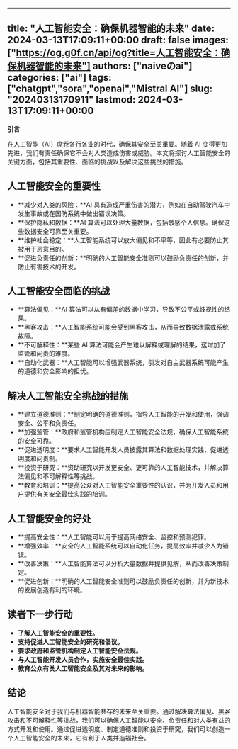 
---
title: "人工智能安全：确保机器智能的未来"
date: 2024-03-13T17:09:11+00:00
draft: false
images: ["https://og.g0f.cn/api/og?title=人工智能安全：确保机器智能的未来"]
authors: ["naiveのai"]
categories: ["ai"]
tags: ["chatgpt","sora","openai","Mistral AI"]
slug: "20240313170911"
lastmod: 2024-03-13T17:09:11+00:00
---
**引言**

在人工智能（AI）席卷各行各业的时代，确保其安全至关重要。随着 AI 变得更加先进，我们有责任确保它不会对人类造成伤害或威胁。本文将探讨人工智能安全的关键方面，包括其重要性、面临的挑战以及解决这些挑战的措施。

## 人工智能安全的重要性

* **减少对人类的风险：**AI 具有造成严重伤害的潜力，例如在自动驾驶汽车中发生事故或在国防系统中做出错误决策。
* **保护隐私和数据：**AI 算法可以处理大量数据，包括敏感个人信息。确保这些数据安全可靠至关重要。
* **维护社会稳定：**人工智能系统可以放大偏见和不平等，因此有必要防止其被用于恶意目的。
* **促进负责任的创新：**明确的人工智能安全准则可以鼓励负责任的创新，并防止有害技术的开发。

## 人工智能安全面临的挑战

* **算法偏见：**AI 算法可以从有偏差的数据中学习，导致不公平或歧视性的结果。
* **黑客攻击：**人工智能系统可能会受到黑客攻击，从而导致数据泄露或系统故障。
* **不可解释性：**某些 AI 算法可能会产生难以解释或理解的结果，这增加了监管和问责的难度。
* **自动化武器：**人工智能可以增强武器系统，引发对自主武器系统可能产生的道德和安全影响的担忧。

## 解决人工智能安全挑战的措施

* **建立道德准则：**制定明确的道德准则，指导人工智能的开发和使用，强调安全、公平和负责任。
* **加强监管：**政府和监管机构应制定人工智能安全法规，确保人工智能系统的安全可靠。
* **促进透明度：**要求人工智能开发人员披露其算法和数据处理实践，促进透明度和问责制。
* **投资于研究：**资助研究以开发更安全、更可靠的人工智能技术，并解决算法偏见和不可解释性等挑战。
* **教育和培训：**提高公众对人工智能安全重要性的认识，并为开发人员和用户提供有关安全最佳实践的培训。

## 人工智能安全的好处

* **提高安全性：**人工智能可以用于提高网络安全、监控和预测犯罪。
* **增强效率：**安全的人工智能系统可以自动化任务，提高效率并减少人为错误。
* **改善决策：**人工智能算法可以分析大量数据并提供见解，从而改善决策制定。
* **促进创新：**明确的人工智能安全准则可以鼓励负责任的创新，并为新技术的发展创造有利的环境。

## 读者下一步行动

* **了解人工智能安全的重要性。**
* **支持促进人工智能安全的研究和倡议。**
* **要求政府和监管机构制定人工智能安全法规。**
* **与人工智能开发人员合作，实施安全最佳实践。**
* **教育公众有关人工智能安全及其对未来的影响。**

## 结论

人工智能安全对于我们与机器智能共存的未来至关重要。通过解决算法偏见、黑客攻击和不可解释性等挑战，我们可以确保人工智能以安全、负责任和对人类有益的方式开发和使用。通过促进透明度、制定道德准则和投资于研究，我们可以创造一个人工智能安全的未来，它有利于人类并造福社会。